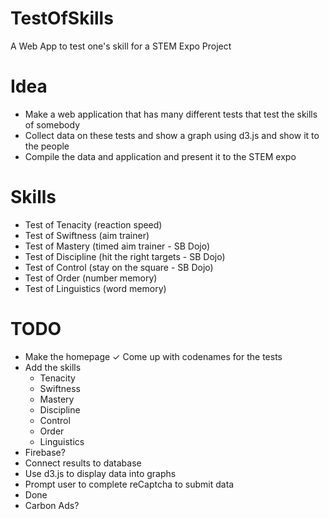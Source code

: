 # TestOfSkills
A Web App to test one's skill for a STEM Expo Project

# Idea
- Make a web application that has many different tests that test the skills of somebody
- Collect data on these tests and show a graph using d3.js and show it to the people
- Compile the data and application and present it to the STEM expo

# Skills
- Test of Tenacity (reaction speed)
- Test of Swiftness (aim trainer)
- Test of Mastery (timed aim trainer - SB Dojo)
- Test of Discipline (hit the right targets - SB Dojo)
- Test of Control (stay on the square - SB Dojo)
- Test of Order (number memory)
- Test of Linguistics (word memory)

# TODO
- Make the homepage
✓ Come up with codenames for the tests
- Add the skills
    - Tenacity
    - Swiftness
    - Mastery
    - Discipline
    - Control
    - Order
    - Linguistics
- Firebase?
- Connect results to database
- Use d3.js to display data into graphs
- Prompt user to complete reCaptcha to submit data
- Done
- Carbon Ads?
